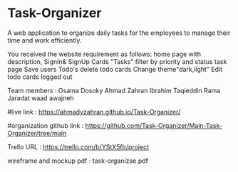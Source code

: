 # Task-Organizer

A web application to organize daily tasks for the employees to manage their time and work efficiently.

You received the website requirement as follows: 
home page with description,
SignIn& SignUp
Cards "Tasks"
filter by priority and status
task page
Save users Todo's
delete todo cards
Change theme"dark,light"
Edit todo cards
 logged out

Team members :
Osama Dosoky
Ahmad Zahran
Ibrahim Taqieddin
Rama Jaradat
waad awajneh

#live link : https://ahmadyzahran.github.io/Task-Organizer/

#organization github link : https://github.com/Task-Organizer/Main-Task-Organizer/tree/main

Trello URL : https://trello.com/b/YStX5fIr/project

wireframe and mockup pdf : task-organizae.pdf
